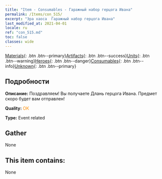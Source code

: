 ```yaml
---
title: "Item - Consumables - Гаражный набор герцога Ивана"
permalink: /Items/con_515/
excerpt: "Эра хаоса  Гаражный набор герцога Ивана"
last_modified_at: 2021-04-01
locale: ru
ref: "con_515.md"
toc: false
classes: wide
---
```

 [Materials](/ru/Items/){: .btn .btn--primary}[Artifacts](/ru/Items/Artifacts/){: .btn .btn--success}[Units](/ru/Items/Units/){: .btn .btn--warning}[Heroes](/ru/Items/Heroes/){: .btn .btn--danger}[Consumables](/ru/Items/Consumables/){: .btn .btn--info}[Unknown](/ru/Items/Unknown/){: .btn .btn--primary}

## Подробности
 **Описание:** Поздравляем! Вы получаете Длань герцога Ивана. Предмет скоро будет вам отправлен!

 **Quality:** <span style="color: #FF8C00">OK</span>

 **Type:** Event related

## Gather

  None

## This item contains:

  None

